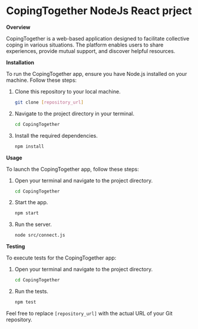 # CopingTogether NodeJs React prject

**Overview**

CopingTogether is a web-based application designed to facilitate collective coping in various situations. The platform enables users to share experiences, provide mutual support, and discover helpful resources.

**Installation**

To run the CopingTogether app, ensure you have Node.js installed on your machine. Follow these steps:

1. Clone this repository to your local machine.
   ```bash
   git clone [repository_url]
   ```

2. Navigate to the project directory in your terminal.
   ```bash
   cd CopingTogether
   ```

3. Install the required dependencies.
   ```bash
   npm install
   ```

**Usage**

To launch the CopingTogether app, follow these steps:

1. Open your terminal and navigate to the project directory.
   ```bash
   cd CopingTogether
   ```

2. Start the app.
   ```bash
   npm start
   ```

3. Run the server.
   ```bash
   node src/connect.js
   ```

**Testing**

To execute tests for the CopingTogether app:

1. Open your terminal and navigate to the project directory.
   ```bash
   cd CopingTogether
   ```

2. Run the tests.
   ```bash
   npm test
   ```

Feel free to replace `[repository_url]` with the actual URL of your Git repository.

